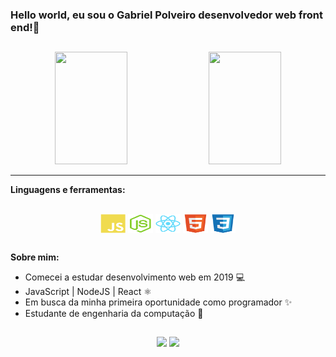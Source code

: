 ### Hello world, eu sou o Gabriel Polveiro desenvolvedor web front end!👋

##

<div align="center">
  
  <img height="180em" width="48%" src="https://github-readme-stats.vercel.app/api?username=GaPolveiro02&show_icons=true&theme=algolia&include_all_commits=true&count_private=true"/>
  <img height="180em" width="48%" src="https://github-readme-stats.vercel.app/api/top-langs/?username=GaPolveiro02&layout=compact&langs_count=7&theme=algolia"/>
</div>

* * *

**Linguagens e ferramentas:**

<div align="center" style="display: inline_block"><br>
  <img align="center" alt="Js" height="30" width="40" src="https://raw.githubusercontent.com/devicons/devicon/master/icons/javascript/javascript-plain.svg">
  <img align="center" alt="NodeJs" height="30" width="40" src="https://raw.githubusercontent.com/devicons/devicon/1119b9f84c0290e0f0b38982099a2bd027a48bf1/icons/nodejs/nodejs-original.svg">
  <img align="center" alt="React" height="30" width="40" src="https://raw.githubusercontent.com/devicons/devicon/master/icons/react/react-original.svg">
  <img align="center" alt="HTML" height="30" width="40" src="https://raw.githubusercontent.com/devicons/devicon/master/icons/html5/html5-original.svg">
  <img align="center" alt="CSS" height="30" width="40" src="https://raw.githubusercontent.com/devicons/devicon/master/icons/css3/css3-original.svg">
</div>

##

 **Sobre mim:**
 - Comecei a estudar desenvolvimento web em 2019 💻
 - JavaScript | NodeJS | React ⚛️
 - Em busca da minha primeira oportunidade como programador ✨
 - Estudante de engenharia da computação 📝
 
## 

<div align="center" style="display: inline_block"> 
  <a href = "mailto:gabrielpolveiro12@gmail.com"><img src="https://img.shields.io/badge/-Gmail-%23333?style=for-the-badge&logo=gmail&logoColor=white" target="_blank"></a>
  <a href="https://www.linkedin.com/in/gabriel-polveiro/" target="_blank"><img src="https://img.shields.io/badge/-LinkedIn-%230077B5?style=for-the-badge&logo=linkedin&logoColor=white" target="_blank"></a> 
</div>


